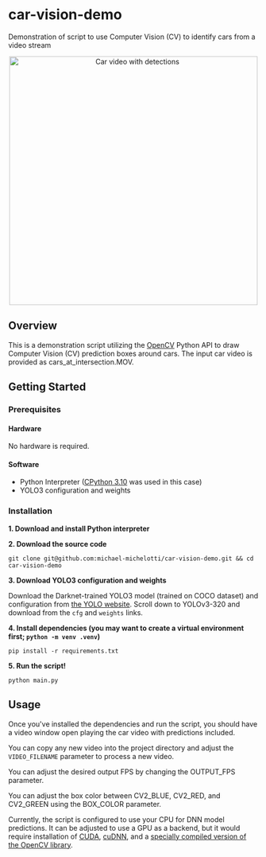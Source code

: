 # car-vision-demo
Demonstration of script to use Computer Vision (CV) to identify cars from a video stream

<div align="center">
  <img src="https://github.com/michael-michelotti/car-vision-demo/blob/main/car_demo.gif" alt="Car video with detections" width="500"/>
</div>

## Overview
This is a demonstration script utilizing the [OpenCV](https://opencv.org/) Python API to draw Computer Vision (CV) prediction boxes around cars. The input car video is provided as cars_at_intersection.MOV. 

## Getting Started
### Prerequisites
#### Hardware
No hardware is required.
#### Software
- Python Interpreter ([CPython 3.10](https://www.python.org/downloads/release/python-3100/) was used in this case)
- YOLO3 configuration and weights
### Installation
__1. Download and install Python interpreter__

__2. Download the source code__
```
git clone git@github.com:michael-michelotti/car-vision-demo.git && cd car-vision-demo
```

__3. Download YOLO3 configuration and weights__

Download the Darknet-trained YOLO3 model (trained on COCO dataset) and configuration from [the YOLO website](https://pjreddie.com/darknet/yolo/). Scroll down to YOLOv3-320 and download from the `cfg` and `weights` links.

__4. Install dependencies (you may want to create a virtual environment first; `python -m venv .venv`)__
```
pip install -r requirements.txt
```

__5. Run the script!__
```
python main.py
```

## Usage
Once you've installed the dependencies and run the script, you should have a video window open playing the car video with predictions included.

You can copy any new video into the project directory and adjust the `VIDEO_FILENAME` parameter to process a new video.

You can adjust the desired output FPS by changing the OUTPUT_FPS parameter.

You can adjust the box color between CV2_BLUE, CV2_RED, and CV2_GREEN using the BOX_COLOR parameter.

Currently, the script is configured to use your CPU for DNN model predictions. It can be adjusted to use a GPU as a backend, but it would require installation of [CUDA](https://developer.nvidia.com/cuda-downloads), [cuDNN](https://developer.nvidia.com/cudnn-downloads), and a [specially compiled version of the OpenCV library](https://github.com/cudawarped/opencv-python-cuda-wheels/releases).
